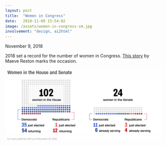 ```yaml
---
layout: post
title:  "Women in Congress"
date:   2018-11-09 15:54:02
image: /assets/women-in-congress-sm.jpg
involvement: "design, ai2html"
---
```


<p class="date" markdown="1">
November 9, 2018
</p>

2018 set a record for the number of women in Congress. [This story](https://www.cnn.com/2018/11/07/politics/history-making-night-for-women/index.html) by Maeve Reston marks the occasion.


[![Dot chart of women in the House and Senate.](/assets/women-in-congress.jpg)](https://www.cnn.com/2018/11/07/politics/history-making-night-for-women/index.html)
